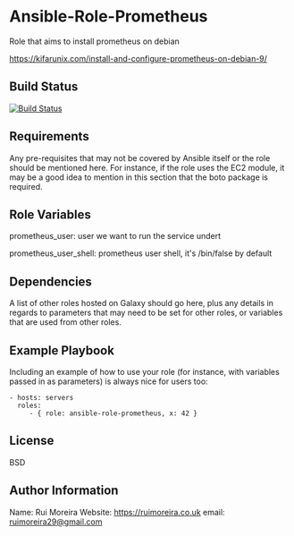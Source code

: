Ansible-Role-Prometheus
=========

Role that aims to install prometheus on debian

https://kifarunix.com/install-and-configure-prometheus-on-debian-9/

Build Status
------------
[![Build Status](https://travis-ci.org/ruimoreira/ansible-role-prometheus.svg?branch=master)](https://travis-ci.org/ruimoreira/ansible-role-prometheus)

Requirements
------------

Any pre-requisites that may not be covered by Ansible itself or the role should
be mentioned here. For instance, if the role uses the EC2 module, it may be a
good idea to mention in this section that the boto package is required.

Role Variables
--------------

prometheus_user: user we want to run the service undert

prometheus_user_shell: prometheus user shell, it's /bin/false by default


Dependencies
------------

A list of other roles hosted on Galaxy should go here, plus any details in
regards to parameters that may need to be set for other roles, or variables that
are used from other roles.

Example Playbook
----------------

Including an example of how to use your role (for instance, with variables
passed in as parameters) is always nice for users too:

    - hosts: servers
      roles:
         - { role: ansible-role-prometheus, x: 42 }

License
-------

BSD

Author Information
------------------

Name: Rui Moreira
Website: https://ruimoreira.co.uk
email: ruimoreira29@gmail.com
